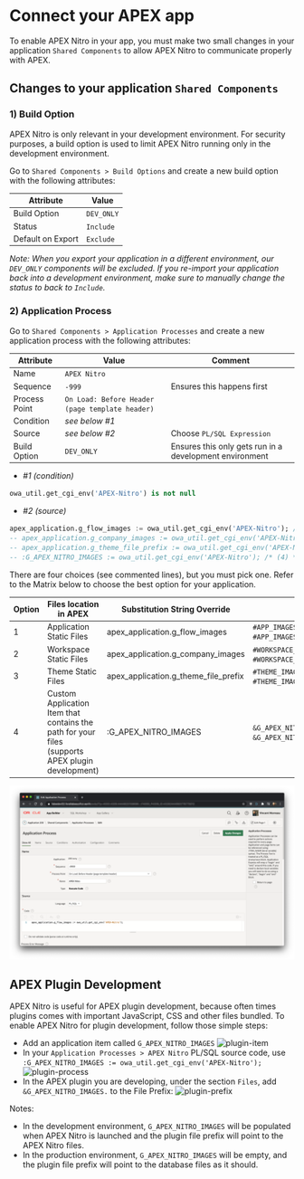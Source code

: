 # Connect your APEX app

To enable APEX Nitro in your app, you must make two small changes in your application `Shared Components` to allow APEX Nitro to communicate properly with APEX.

## Changes to your application `Shared Components`

### 1) Build Option

APEX Nitro is only relevant in your development environment. For security purposes, a build option is used to limit APEX Nitro running only in the development environment.

Go to `Shared Components > Build Options` and create a new build option with the following attributes:

| Attribute         | Value      |
| ----------------- | ---------- |
| Build Option      | `DEV_ONLY` |
| Status            | `Include`  |
| Default on Export | `Exclude`  |

_Note: When you export your application in a different environment, our `DEV_ONLY` components will be excluded. If you re-import your application back into a development environment, make sure to manually change the status to back to `Include`._

### 2) Application Process

Go to `Shared Components > Application Processes` and create a new application process with the following attributes:

| Attribute     | Value                                           | Comment                                                 |
| ------------- | ----------------------------------------------- | ------------------------------------------------------- |
| Name          | `APEX Nitro`                                    |                                                         |
| Sequence      | `-999`                                          | Ensures this happens first                              |
| Process Point | `On Load: Before Header (page template header)` |                                                         |
| Condition     | _see below #1_                                  |                                                         |
| Source        | _see below #2_                                  | Choose `PL/SQL Expression`                              |
| Build Option  | `DEV_ONLY`                                      | Ensures this only gets run in a development environment |

- _#1 (condition)_

```sql
owa_util.get_cgi_env('APEX-Nitro') is not null
```

- _#2 (source)_

```sql
apex_application.g_flow_images := owa_util.get_cgi_env('APEX-Nitro'); /* (1) */
-- apex_application.g_company_images := owa_util.get_cgi_env('APEX-Nitro'); /* (2) */
-- apex_application.g_theme_file_prefix := owa_util.get_cgi_env('APEX-Nitro'); /* (3) */
-- :G_APEX_NITRO_IMAGES := owa_util.get_cgi_env('APEX-Nitro'); /* (4) */
```

There are four choices (see commented lines), but you must pick one. Refer to the Matrix below to choose the best option for your application.

| Option | Files location in APEX                                                                           | Substitution String Override         | How to use                                                                    |
| ------ | ------------------------------------------------------------------------------------------------ | ------------------------------------ | ----------------------------------------------------------------------------- |
| 1      | Application Static Files                                                                         | apex_application.g_flow_images       | `#APP_IMAGES#app#MIN#.js` <br /> `#APP_IMAGES#app#MIN#.css`                   |
| 2      | Workspace Static Files                                                                           | apex_application.g_company_images    | `#WORKSPACE_IMAGES#app#MIN#.js` <br /> `#WORKSPACE_IMAGES#app#MIN#.css`       |
| 3      | Theme Static Files                                                                               | apex_application.g_theme_file_prefix | `#THEME_IMAGES#app#MIN#.js` <br /> `#THEME_IMAGES#app#MIN#.css`               |
| 4      | Custom Application Item that contains the path for your files (supports APEX plugin development) | :G_APEX_NITRO_IMAGES                 | `&G_APEX_NITRO_IMAGES.app#MIN#.js` <br /> `&G_APEX_NITRO_IMAGES.app#MIN#.css` |

![setup-application-process](img/setup-application-process.png)

## APEX Plugin Development

APEX Nitro is useful for APEX plugin development, because often times plugins comes with important JavaScript, CSS and other files bundled. To enable APEX Nitro for plugin development, follow those simple steps:

- Add an application item called `G_APEX_NITRO_IMAGES` ![plugin-item](img/plugin-item.png)
- In your `Application Processes > APEX Nitro` PL/SQL source code, use `:G_APEX_NITRO_IMAGES := owa_util.get_cgi_env('APEX-Nitro');` ![plugin-process](img/plugin-process.png)
- In the APEX plugin you are developing, under the section `Files`, add `&G_APEX_NITRO_IMAGES.` to the File Prefix: ![plugin-prefix](img/plugin-prefix.png)

Notes:

- In the development environment, `G_APEX_NITRO_IMAGES` will be populated when APEX Nitro is launched and the plugin file prefix will point to the APEX Nitro files.
- In the production environment, `G_APEX_NITRO_IMAGES` will be empty, and the plugin file prefix will point to the database files as it should.
